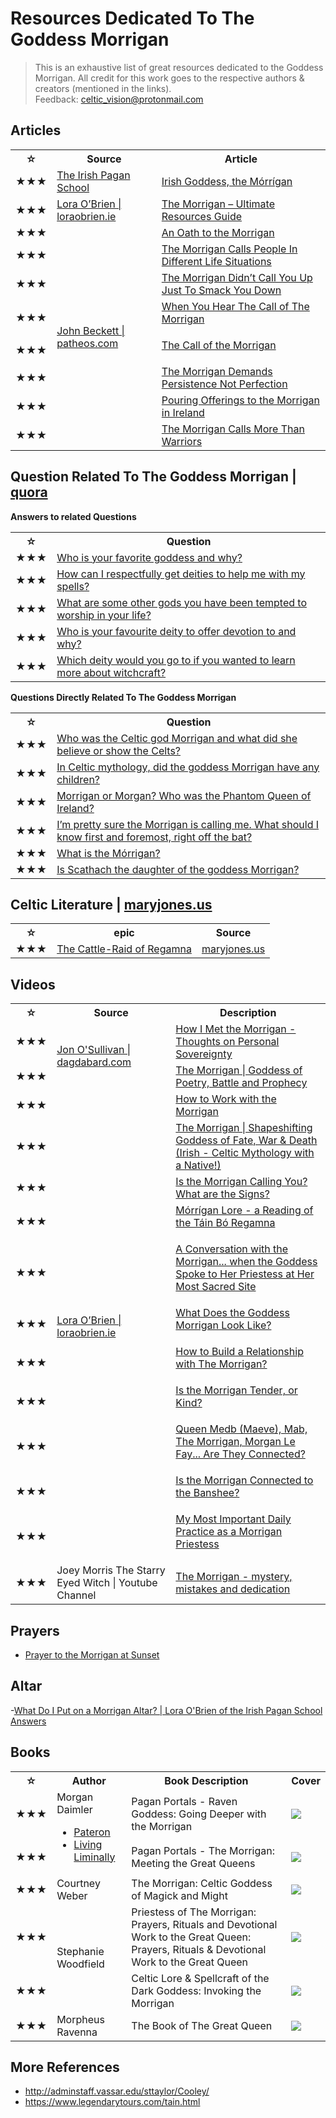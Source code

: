 # Resources Dedicated To The Goddess Morrigan

> This is an exhaustive list of great resources dedicated to the Goddess Morrigan. 
> All credit for this work goes to the respective authors & creators (mentioned in the links).
> <br>Feedback: celtic_vision@protonmail.com


## Articles

<table>
    <tr>
        <th>☆</th>
        <th>Source</th>
        <th>Article</th>
    </tr>
    <tr>
        <td>
            ★★★ 
        </td>
        <td>
            <a href="https://irishpagan.school" target="_blank">The Irish Pagan School</a>
        </td>
        <td>
            <a href="https://irishpagan.school/the-morrigan" target="_blank">Irish Goddess, the Mórrígan</a>
        </td>
    </tr>
    <tr>
        <td>
            ★★★ 
        </td>
        <td>
            <a href="https://loraobrien.ie">Lora O’Brien | loraobrien.ie</a>
        </td>
        <td>
            <a href="https://loraobrien.ie/the-morrigan-resources-guide" target="_blank">The Morrigan – Ultimate Resources Guide</a>
        </td>
    </tr>
    <tr>
        <td>
            ★★★ 
        </td>
        <td rowspan="8">
            <a href="https://www.patheos.com/blogs/johnbeckett">John Beckett | patheos.com</a>
        </td>
        <td>
            <a href="https://www.patheos.com/blogs/johnbeckett/2017/07/an-oath-to-the-morrigan.html">An Oath to the Morrigan</a>
        </td>
    </tr>
    <tr>
        <td>
            ★★★ 
        </td>
        <td>
            <a href="https://www.patheos.com/blogs/johnbeckett/2019/01/the-morrigan-calls-people-in-different-life-situations.html">The Morrigan Calls People In Different Life Situations</a>
        </td>
   <tr>
        <td>
            ★★★ 
        </td>
       <td>
           <a href="https://www.patheos.com/blogs/johnbeckett/2021/07/the-morrigan-didnt-call-you-up-just-to-smack-you-down.html">The Morrigan Didn’t Call You Up Just To Smack You Down</a>
       </td>
   </tr>
   <tr>
        <td>
            ★★★ 
        </td>
       <td>
           <a href="https://www.patheos.com/blogs/johnbeckett/2017/07/hear-call-morrigan.html">When You Hear The Call of The Morrigan</a></p>
       </td>
   </tr>
   <tr>
        <td>
            ★★★ 
        </td>
        <td>
            <a href="https://www.patheos.com/blogs/johnbeckett/2012/07/the-call-of-the-morrigan.html">The Call of the Morrigan</a></p>
        </td>
  </tr>
  <tr>
        <td>
            ★★★ 
        </td>
        <td>
            <a href="https://www.patheos.com/blogs/johnbeckett/2020/01/the-morrigan-demands-persistence-not-perfection.html">The Morrigan Demands Persistence Not Perfection</a>
        </td>
  </tr>
  <tr>
        <td>
            ★★★ 
        </td>
        <td>
            <a href="https://www.patheos.com/blogs/johnbeckett/2018/06/pouring-offerings-to-the-morrigan-in-ireland.html">Pouring Offerings to the Morrigan in Ireland</a>
        </td>
  </tr>
  <tr>
        <td>
            ★★★ 
        </td>
        <td>
            <a href="https://www.patheos.com/blogs/johnbeckett/2018/02/morrigan-calls-warriors.html">The Morrigan Calls More Than Warriors</a>
        </td>
  </tr>
</table>





## Question Related To The Goddess Morrigan | [quora](https://www.quora.com)

**Answers to related Questions**

<table>
    <tr>
        <th>☆</th>
        <th>Question</th>
    </tr>
    <tr>
        <td>
            ★★★ 
        </td>
        <td>            
            <a href="https://rmto.quora.com/Who-is-your-favorite-goddess-and-why-1?ch=10&amp;oid=399459064&amp;share=54cf6cb8&amp;target_type=answer">Who is your favorite goddess and why?</a>
        </td>
    </tr>
    <tr>
        <td>
            ★★★ 
        </td>
        <td>            
            <a href="https://magicmanifestationbalance.quora.com/How-can-I-respectfully-get-deities-to-help-me-with-my-spells-1?ch=10&amp;oid=351630776&amp;share=2e62fb65&amp;target_type=answer">How can I respectfully get deities to help me with my spells?</a>
        </td>
    </tr>
    <tr>
        <td>
            ★★★ 
        </td>
        <td>
<a href="https://rmto.quora.com/What-are-some-other-gods-you-have-been-tempted-to-worship-in-your-life">What are some other gods you have been tempted to worship in your life?</a>
        </td>
    </tr>
    <tr>
        <td>
            ★★★ 
        </td>
        <td>
<a href="https://rmto.quora.com/Who-is-your-favourite-deity-to-offer-devotion-to-and-why">Who is your favourite deity to offer devotion to and why?</a>
        </td>
    </tr>
    <tr>
        <td>
            ★★★ 
        </td>
        <td>
<a href="https://forbiddenknowledge.quora.com/Which-deity-would-you-go-to-if-you-wanted-to-learn-more-about-witchcraft">Which deity would you go to if you wanted to learn more about witchcraft?</a>
        </td>
    </tr>    
 </table>   
 


**Questions Directly Related To The Goddess Morrigan**

<table>
    <tr>
        <th>☆</th>
        <th>Question</th>
    </tr>
    <tr>
        <td>
            ★★★ 
        </td>
        <td>         
<a href="https://www.quora.com/Who-was-the-Celtic-god-Morrigan-and-what-did-she-believe-or-show-the-Celts">Who was the Celtic god Morrigan and what did she believe or show the Celts?</a>
        </td>
    </tr>
    <tr>
        <td>
            ★★★ 
        </td>
        <td>            
            <a href="https://www.quora.com/In-Celtic-mythology-did-the-goddess-Morrigan-have-any-children">In Celtic mythology, did the goddess Morrigan have any children?</a>
        </td>
    </tr>
    <tr>
        <td>
            ★★★ 
        </td>
        <td>
<a href="https://www.quora.com/Morrigan-or-Morgan-Who-was-the-Phantom-Queen-of-Ireland">Morrigan or Morgan? Who was the Phantom Queen of Ireland?</a>
        </td>
    </tr>
    <tr>
        <td>
            ★★★ 
        </td>
        <td>
<a href="https://www.quora.com/I-m-pretty-sure-the-Morrigan-is-calling-me-What-should-I-know-first-and-foremost-right-off-the-bat">I’m pretty sure the Morrigan is calling me. What should I know first and foremost, right off the bat?</a>
        </td>
    </tr>
    <tr>
        <td>
            ★★★ 
        </td>
        <td>
<a href="https://www.quora.com/What-is-the-M%C3%B3rrigan">What is the Mórrigan?</a>
        </td>
    </tr>
    <tr>
        <td>
            ★★★ 
        </td>
        <td>
<a href="https://www.quora.com/Is-Scathach-the-daughter-of-the-goddess-Morrigan">Is Scathach the daughter of the goddess Morrigan?</a>
        </td>
    </tr>
 </table>  

 
## Celtic Literature | [maryjones.us](https://www.maryjones.us/ctexts)

<table>
    <tr>
        <th>☆</th>
        <th>epic</th>
        <th>Source</th>
    </tr>
    <tr>
        <td>
            ★★★ 
        </td>
        <td>
            <a href="https://www.maryjones.us/ctexts/regamna.html" target="_blank">The Cattle-Raid of Regamna</a>
        </td>
        <td>
            <a href="https://www.maryjones.us">maryjones.us</a>
        </td>
    </tr>
</table> 


## Videos

<table>
    <tr>
        <th>☆</th>
        <th>Source</th>
        <th>Description</th>
    </tr>
    <tr>
        <td>
            ★★★ 
        </td>
        <td rowspan="2">
           <a href="https://www.dagdabard.com">Jon O'Sullivan | dagdabard.com</a>
        </td>
        <td>
            <a href="https://www.youtube.com/watch?v=FVSrRY38bjA">How I Met the Morrigan - Thoughts on Personal Sovereignty</a>
        </td>
    </tr>
    <tr>
        <td>
            ★★★ 
        </td>
        <td>
          <a href="https://www.youtube.com/watch?v=P0e6eroiu9s">The Morrigan | Goddess of Poetry, Battle and Prophecy</a>
        </td>
    </tr>
    <tr>
        <td>
            ★★★ 
        </td>
        <td rowspan="11">
           <a href="https://loraobrien.ie">Lora O’Brien | loraobrien.ie</a>
        </td>
        <td>
            <a href="https://www.youtube.com/watch?v=RakzNrRCjXk">How to Work with the Morrigan</a>
        </td>
    </tr>
    <tr>
        <td>
            ★★★ 
        </td>
        <td>
          <a href="https://www.youtube.com/watch?v=TR5_7i_k-Rc">The Morrigan | Shapeshifting Goddess of Fate, War &amp; Death (Irish - Celtic Mythology with a Native!)</a>
        </td>
    </tr>
    <tr>
        <td>
            ★★★ 
        </td>
        <td>
          <a href="https://www.youtube.com/watch?v=C0KW6iNlGtg">Is the Morrigan Calling You? What are the Signs?</a>
        </td>
  </tr>
  <tr>
        <td>
            ★★★ 
        </td>
        <td>
          <a href="https://www.youtube.com/watch?v=M9DKSCbrpiI">Mórrígan Lore - a Reading of the Táin Bó Regamna</a></p>
        </td>
  </tr>
  <tr>
        <td>
            ★★★ 
        </td>
        <td>
          <a href="https://www.youtube.com/watch?v=dZ8K-WMmjWM">A Conversation with the Morrigan... when the Goddess Spoke to Her Priestess at Her Most Sacred Site</a></p>
        </td>
  </tr>
  <tr>
        <td>
            ★★★ 
        </td>
        <td>
          <a href="https://www.youtube.com/watch?v=RogugHzIGKg">What Does the Goddess Morrigan Look Like?</a></p>
        </td>
  </tr>
  <tr>
        <td>
            ★★★ 
        </td>
        <td>
          <a href="https://www.youtube.com/watch?v=FBc3SvB-Lrg">How to Build a Relationship with The Morrigan?</a></p>
        </td>
  </tr>
  <tr>
        <td>
            ★★★ 
        </td>
        <td>
          <a href="https://www.youtube.com/watch?v=YSSS_Ayb1yc">Is the Morrigan Tender, or Kind?</a></p>
        </td>
  </tr>
  <tr>
        <td>
            ★★★ 
        </td>
        <td>
          <a href="https://www.youtube.com/watch?v=IGWDcz18QUc">Queen Medb (Maeve), Mab, The Morrigan, Morgan Le Fay... Are They Connected?</a></p>
        </td>
  </tr>
  <tr>
        <td>
            ★★★ 
        </td>
        <td>
          <a href="https://www.youtube.com/watch?v=K-QETCiJ1Ek">Is the Morrigan Connected to the Banshee? </a></p>
        </td>
  </tr>
  <tr>
        <td>
            ★★★ 
        </td>
        <td>
          <a href="https://www.youtube.com/watch?v=jyTOmh3NPf4">My Most Important Daily Practice as a Morrigan Priestess</a></p>
        </td>
  </tr>
  <tr>
        <td>
            ★★★ 
        </td>
        <td>
           Joey Morris The Starry Eyed Witch | Youtube Channel
        </td>
        <td>
            <a href="https://www.youtube.com/watch?v=4t6MB9MF4i4">The Morrigan - mystery, mistakes and dedication</a>
        </td>
    </tr>
</table> 


## Prayers
- [Prayer to the Morrigan at Sunset](https://loraobrien.ie/morrigan-prayer)


## Altar
-[What Do I Put on a Morrigan Altar? | Lora O'Brien of the Irish Pagan School Answers](https://www.youtube.com/watch?v=M5qhBb3iA-I)


## Books
<table>
    <tr>
        <th>☆</th>
        <th>Author</th>
        <th>Book Description</th>
        <th>Cover</th>
    </tr>
    <tr>
        <td>
            ★★★ 
        </td>
        <td rowspan="2">
            Morgan Daimler <br>
            <ul>
                <li>
                    <a href="https://www.patreon.com/morgandaimler">Pateron</a>
                </li>
                <li>
                    <a href="https://lairbhan.blogspot.com">Living Liminally</a>      
                </li>
            </ul>
        </td>
        <td>
            Pagan Portals - Raven Goddess: Going Deeper with the Morrigan
        </td>
        <td>
            <img src="https://m.media-amazon.com/images/I/41kAMp9ft6L.jpg">
        </td>
    </tr>
    <tr>
        <td>
            ★★★ 
        </td>
        <td>
            Pagan Portals - The Morrigan: Meeting the Great Queens
        </td>
        <td>
            <img src="https://m.media-amazon.com/images/P/1782798331.01._SCLZZZZZZZ_SX500_.jpg">
        </td>
    </tr>
    <tr>
        <td>
            ★★★ 
        </td>
        <td>
            Courtney Weber
        </td>
        <td>
            The Morrigan: Celtic Goddess of Magick and Might
        </td>
        <td>
            <img src="https://m.media-amazon.com/images/P/1578636639.01._SCLZZZZZZZ_SX500_.jpg">
        </td>
    </tr>
    <tr>
        <td>
            ★★★ 
        </td>
        <td rowspan="2">
            Stephanie Woodfield
        </td>
        <td>
            Priestess of The Morrigan: Prayers, Rituals and Devotional Work to the Great Queen: Prayers, Rituals & Devotional Work to the Great Queen
        </td>
        <td>
            <img src="https://m.media-amazon.com/images/P/0738766658.01._SCLZZZZZZZ_SX500_.jpg">
        </td>
    </tr>
    <tr>
        <td>
            ★★★ 
        </td>
        <td>
            Celtic Lore & Spellcraft of the Dark Goddess: Invoking the Morrigan
        </td>
        <td>
            <img src="https://m.media-amazon.com/images/P/0738727679.01._SCLZZZZZZZ_SX500_.jpg">
        </td>
    </tr>
    <tr>
        <td>
            ★★★ 
        </td>
        <td>
            Morpheus Ravenna
        </td>
        <td>
            The Book of The Great Queen
        </td>
        <td>
            <img src="https://m.media-amazon.com/images/I/519wZRFooVL._SX348_BO1,204,203,200_.jpg">
        </td>
    </tr>
</table> 

## More References
- <http://adminstaff.vassar.edu/sttaylor/Cooley/>
- <https://www.legendarytours.com/tain.html>
 
